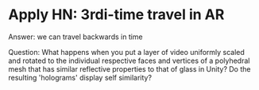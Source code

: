 # Apply HN: 3rdi-time travel in AR

Answer: we can travel backwards in time<p>Question: What happens when you put a layer of video uniformly scaled and rotated to the individual respective faces and vertices of a polyhedral mesh that has similar reflective properties to that of glass in Unity?  Do the resulting &#x27;holograms&#x27; display self similarity?
